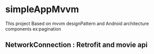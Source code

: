 # simpleAppMvvm
This project Based on mvvm designPattern and Android architecture components ex:pagination
## NetworkConnection : Retrofit and movie api
